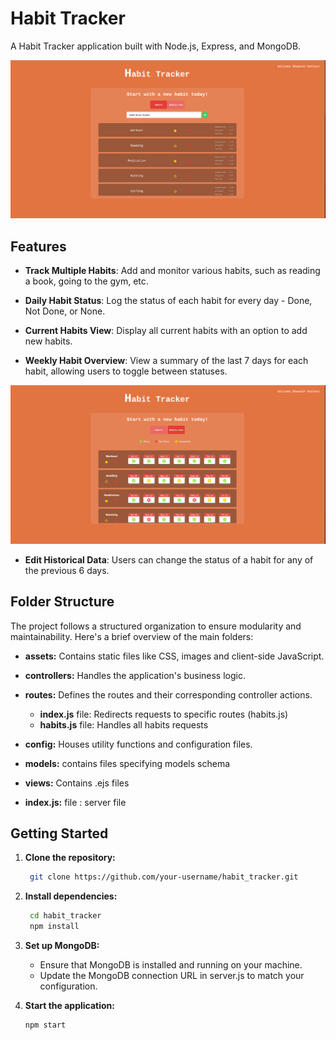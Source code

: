 # Habit Tracker

A  Habit Tracker application built with Node.js, Express, and MongoDB.


![View habits](/assets/readmeScreenShots/habitsList.png)


## Features

- **Track Multiple Habits**: Add and monitor various habits, such as reading a book, going to the gym, etc.

- **Daily Habit Status**: Log the status of each habit for every day - Done, Not Done, or None.

- **Current Habits View**: Display all current habits with an option to add new habits.

- **Weekly Habit Overview**: View a summary of the last 7 days for each habit, allowing users to toggle between statuses.



![View habits](/assets/readmeScreenShots/weekview.png)

- **Edit Historical Data**: Users can change the status of a habit for any of the previous 6 days.



## Folder Structure

The project follows a structured organization to ensure modularity and maintainability. Here's a brief overview of the main folders:

- **assets:** Contains static files like CSS, images and client-side JavaScript.

- **controllers:** Handles the application's business logic.

- **routes:** Defines the routes and their corresponding controller actions.
   - **index.js** file: Redirects requests to specific routes (habits.js)
   - **habits.js** file: Handles all habits requests

- **config:** Houses utility functions and configuration files.

- **models:** contains files specifying models schema

- **views:** Contains .ejs files

- **index.js:** file : server file


## Getting Started

1. **Clone the repository:**

   ```bash
    git clone https://github.com/your-username/habit_tracker.git
2. **Install dependencies:**

   ```bash
    cd habit_tracker
    npm install
3. **Set up MongoDB:**

    - Ensure that MongoDB is installed and running on your machine.
    - Update the MongoDB connection URL in server.js to match your configuration.

4. **Start the application:**
    ```bash
    npm start
